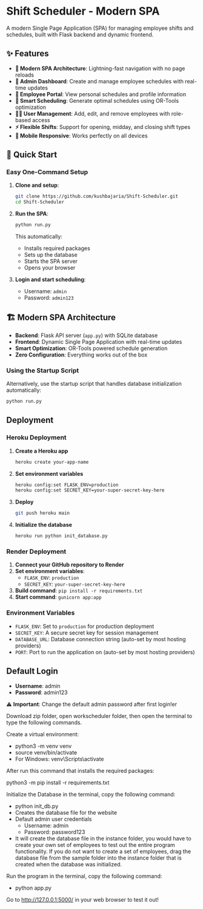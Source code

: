 # Shift Scheduler - Modern SPA

A modern Single Page Application (SPA) for managing employee shifts and schedules, built with Flask backend and dynamic frontend.

## ✨ Features

- **🌟 Modern SPA Architecture**: Lightning-fast navigation with no page reloads
- **🏢 Admin Dashboard**: Create and manage employee schedules with real-time updates
- **👥 Employee Portal**: View personal schedules and profile information
- **🤖 Smart Scheduling**: Generate optimal schedules using OR-Tools optimization
- **👨‍💼 User Management**: Add, edit, and remove employees with role-based access
- **⚡ Flexible Shifts**: Support for opening, midday, and closing shift types
- **📱 Mobile Responsive**: Works perfectly on all devices

## 🚀 Quick Start

### Easy One-Command Setup

1. **Clone and setup**:
   ```bash
   git clone https://github.com/kushbajaria/Shift-Scheduler.git
   cd Shift-Scheduler
   ```

2. **Run the SPA**:
   ```bash
   python run.py
   ```
   This automatically:
   - Installs required packages
   - Sets up the database
   - Starts the SPA server
   - Opens your browser

3. **Login and start scheduling**:
   - Username: `admin`
   - Password: `admin123`

## 🏗️ Modern SPA Architecture

- **Backend**: Flask API server (`app.py`) with SQLite database
- **Frontend**: Dynamic Single Page Application with real-time updates
- **Smart Optimization**: OR-Tools powered schedule generation
- **Zero Configuration**: Everything works out of the box

### Using the Startup Script

Alternatively, use the startup script that handles database initialization automatically:

```bash
python run.py
```

## Deployment

### Heroku Deployment

1. **Create a Heroku app**
   ```bash
   heroku create your-app-name
   ```

2. **Set environment variables**
   ```bash
   heroku config:set FLASK_ENV=production
   heroku config:set SECRET_KEY=your-super-secret-key-here
   ```

3. **Deploy**
   ```bash
   git push heroku main
   ```

4. **Initialize the database**
   ```bash
   heroku run python init_database.py
   ```

### Render Deployment

1. **Connect your GitHub repository to Render**
2. **Set environment variables**:
   - `FLASK_ENV`: `production`
   - `SECRET_KEY`: `your-super-secret-key-here`
3. **Build command**: `pip install -r requirements.txt`
4. **Start command**: `gunicorn app:app`

### Environment Variables

- `FLASK_ENV`: Set to `production` for production deployment
- `SECRET_KEY`: A secure secret key for session management
- `DATABASE_URL`: Database connection string (auto-set by most hosting providers)
- `PORT`: Port to run the application on (auto-set by most hosting providers)

## Default Login

- **Username**: admin
- **Password**: admin123

⚠️ **Important**: Change the default admin password after first login!er

Download zip folder, open workscheduler folder, then open the terminal to type the following commands.

Create a virtual environment:

- python3 -m venv venv
- source venv/bin/activate
- For Windows: venv\Scripts\activate

After run this command that installs the required packages:

python3 -m pip install -r requirements.txt

Initialize the Database in the terminal, copy the following command: 
- python init_db.py
- Creates the database file for the website
- Default admin user credentials
    - Username: admin
    - Password: password123
- It will create the database file in the instance folder, you would have to create your own set of employees to test out the entire program functionality. If you do not want to create a set of employees, drag the database file from the sample folder into the instance folder that is created when the database was initialized.

Run the program in the terminal, copy the following command:
- python app.py

Go to http://127.0.0.1:5000/ in your web browser to test it out!
